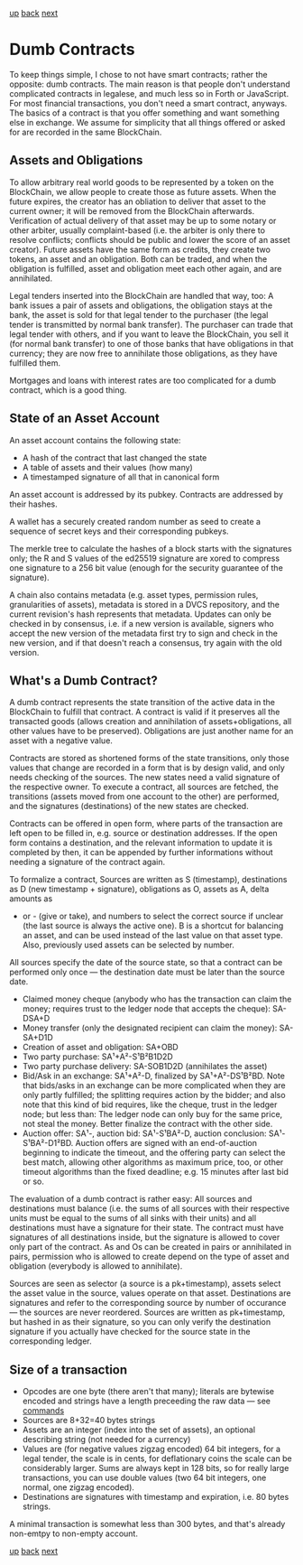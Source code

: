 [up](squid.md) [back](squid-fed.md) [next](squid-literature.md)

# Dumb Contracts

To keep things simple, I chose to not have smart contracts; rather the
opposite: dumb contracts.  The main reason is that people don't understand
complicated contracts in legalese, and much less so in Forth or JavaScript.
For most financial transactions, you don't need a smart contract, anyways.
The basics of a contract is that you offer something and want something else
in exchange.  We assume for simplicity that all things offered or asked for
are recorded in the same BlockChain.

## Assets and Obligations

To allow arbitrary real world goods to be represented by a token on the
BlockChain, we allow people to create those as future assets.  When the future
expires, the creator has an obliation to deliver that asset to the current
owner; it will be removed from the BlockChain afterwards.  Verification of
actual delivery of that asset may be up to some notary or other arbiter,
usually complaint-based (i.e. the arbiter is only there to resolve conflicts;
conflicts should be public and lower the score of an asset creator).  Future
assets have the same form as credits, they create two tokens, an asset and an
obligation.  Both can be traded, and when the obligation is fulfilled, asset
and obligation meet each other again, and are annihilated.

Legal tenders inserted into the BlockChain are handled that way, too: A bank
issues a pair of assets and obligations, the obligation stays at the bank, the
asset is sold for that legal tender to the purchaser (the legal tender is
transmitted by normal bank transfer).  The purchaser can trade that legal
tender with others, and if you want to leave the BlockChain, you sell it (for
normal bank transfer) to one of those banks that have obligations in that
currency; they are now free to annihilate those obligations, as they have
fulfilled them.

Mortgages and loans with interest rates are too complicated for a dumb
contract, which is a good thing.

## State of an Asset Account

An asset account contains the following state:

+ A hash of the contract that last changed the state
+ A table of assets and their values (how many)
+ A timestamped signature of all that in canonical form

An asset account is addressed by its pubkey.  Contracts are addressed by their
hashes.

A wallet has a securely created random number as seed to create a sequence of
secret keys and their corresponding pubkeys.

The merkle tree to calculate the hashes of a block starts with the signatures
only; the R and S values of the ed25519 signature are xored to compress one
signature to a 256 bit value (enough for the security guarantee of the
signature).

A chain also contains metadata (e.g. asset types, permission rules,
granularities of assets), metadata is stored in a DVCS repository, and the
current revision's hash represents that metadata.  Updates can only be checked
in by consensus, i.e. if a new version is available, signers who accept the
new version of the metadata first try to sign and check in the new version,
and if that doesn't reach a consensus, try again with the old version.

## What's a Dumb Contract?

A dumb contract represents the state transition of the active data in the
BlockChain to fulfill that contract.  A contract is valid if it preserves all
the transacted goods (allows creation and annihilation of assets+obligations,
all other values have to be preserved).  Obligations are just another name for
an asset with a negative value.

Contracts are stored as shortened forms of the state transitions, only those
values that change are recorded in a form that is by design valid, and only
needs checking of the sources.  The new states need a valid signature of the
respective owner.  To execute a contract, all sources are fetched, the
transitions (assets moved from one account to the other) are performed, and
the signatures (destinations) of the new states are checked.

Contracts can be offered in open form, where parts of the transaction are left
open to be filled in, e.g. source or destination addresses.  If the open form
contains a destination, and the relevant information to update it is completed
by then, it can be appended by further informations without needing a
signature of the contract again.

To formalize a contract, Sources are written as S (timestamp), destinations as
D (new timestamp + signature), obligations as O, assets as A, delta amounts as
+ or - (give or take), and numbers to select the correct source if unclear
(the last source is always the active one).  B is a shortcut for balancing an
asset, and can be used instead of the last value on that asset type.  Also,
previously used assets can be selected by number.

All sources specify the date of the source state, so that a contract can be
performed only once — the destination date must be later than the source date.

+ Claimed money cheque (anybody who has the transaction can claim the money;
  requires trust to the ledger node that accepts the cheque): SA-DSA+D
+ Money transfer (only the designated recipient can claim the money): SA-SA+D1D
+ Creation of asset and obligation: SA+OBD
+ Two party purchase: SA¹+A²-S¹B²B1D2D
+ Two party purchase delivery: SA-SOB1D2D (annihilates the asset)
+ Bid/Ask in an exchange: SA¹+A²-D, finalized by SA¹+A²-DS¹B²BD. Note that
  bids/asks in an exchange can be more complicated when they are only partly
  fulfilled; the splitting requires action by the bidder; and also note that
  this kind of bid requires, like the cheque, trust in the ledger node; but
  less than: The ledger node can only buy for the same price, not steal the
  money.
  Better finalize the contract with the other side.
+ Auction offer: SA¹-, auction bid: SA¹-S¹BA²-D, auction conclusion:
  SA¹-S¹BA²-D1²BD. Auction offers are signed with an end-of-auction
  beginning to indicate the timeout, and the offering party can select the
  best match, allowing other algorithms as maximum price, too, or other
  timeout algorithms than the fixed deadline; e.g. 15 minutes after last bid
  or so.

The evaluation of a dumb contract is rather easy: All sources and destinations
must balance (i.e. the sums of all sources with their respective units must be
equal to the sums of all sinks with their units) and all destinations must
have a signature for their state.  The contract must have signatures of all
destinations inside, but the signature is allowed to cover only part of the
contract.  As and Os can be created in pairs or annihilated in pairs,
permission who is allowed to create depend on the type of asset and obligation
(everybody is allowed to annihilate).

Sources are seen as selector (a source is a pk+timestamp), assets select the
asset value in the source, values operate on that asset.  Destinations are
signatures and refer to the corresponding source by number of occurance — the
sources are never reordered.  Sources are written as pk+timestamp, but hashed
in as their signature, so you can only verify the destination signature if you
actually have checked for the source state in the corresponding ledger.

## Size of a transaction

+ Opcodes are one byte (there aren't that many); literals are bytewise encoded
  and strings have a length preceeding the raw data — see
  [commands](commands.md)
+ Sources are 8+32=40 bytes strings
+ Assets are an integer (index into the set of assets), an optional describing
  string (not needed for a currency)
+ Values are (for negative values zigzag encoded) 64 bit integers, for a legal
  tender, the scale is in cents, for deflationary coins the scale can be
  considerably larger.  Sums are always kept in 128 bits, so for really large
  transactions, you can use double values (two 64 bit integers, one normal,
  one zigzag encoded).
+ Destinations are signatures with timestamp and expiration, i.e. 80 bytes
  strings.

A minimal transaction is somewhat less than 300 bytes, and that's already
non-emtpy to non-empty account.

[up](squid.md) [back](squid-fed.md) [next](squid-literature.md)
